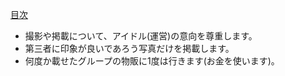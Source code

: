 [目次](toc.md)

- 撮影や掲載について、アイドル(運営)の意向を尊重します。
- 第三者に印象が良いであろう写真だけを掲載します。
- 何度か載せたグループの物販に1度は行きます(お金を使います)。

